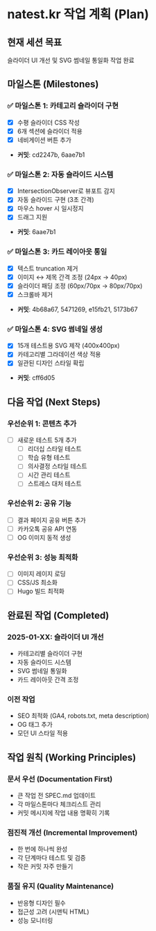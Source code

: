 # natest.kr 작업 계획 (Plan)

## 현재 세션 목표
슬라이더 UI 개선 및 SVG 썸네일 통일화 작업 완료

## 마일스톤 (Milestones)

### ✅ 마일스톤 1: 카테고리 슬라이더 구현
- [x] 수평 슬라이더 CSS 작성
- [x] 6개 섹션에 슬라이더 적용
- [x] 네비게이션 버튼 추가
- **커밋**: cd2247b, 6aae7b1

### ✅ 마일스톤 2: 자동 슬라이드 시스템
- [x] IntersectionObserver로 뷰포트 감지
- [x] 자동 슬라이드 구현 (3초 간격)
- [x] 마우스 hover 시 일시정지
- [x] 드래그 지원
- **커밋**: 6aae7b1

### ✅ 마일스톤 3: 카드 레이아웃 통일
- [x] 텍스트 truncation 제거
- [x] 이미지 ↔ 제목 간격 조정 (24px → 40px)
- [x] 슬라이더 패딩 조정 (60px/70px → 80px/70px)
- [x] 스크롤바 제거
- **커밋**: 4b68a67, 5471269, e15fb21, 5173b67

### ✅ 마일스톤 4: SVG 썸네일 생성
- [x] 15개 테스트용 SVG 제작 (400x400px)
- [x] 카테고리별 그라데이션 색상 적용
- [x] 일관된 디자인 스타일 확립
- **커밋**: cff6d05

## 다음 작업 (Next Steps)

### 우선순위 1: 콘텐츠 추가
- [ ] 새로운 테스트 5개 추가
  - [ ] 리더십 스타일 테스트
  - [ ] 학습 유형 테스트
  - [ ] 의사결정 스타일 테스트
  - [ ] 시간 관리 테스트
  - [ ] 스트레스 대처 테스트

### 우선순위 2: 공유 기능
- [ ] 결과 페이지 공유 버튼 추가
- [ ] 카카오톡 공유 API 연동
- [ ] OG 이미지 동적 생성

### 우선순위 3: 성능 최적화
- [ ] 이미지 레이지 로딩
- [ ] CSS/JS 최소화
- [ ] Hugo 빌드 최적화

## 완료된 작업 (Completed)

### 2025-01-XX: 슬라이더 UI 개선
- 카테고리별 슬라이더 구현
- 자동 슬라이드 시스템
- SVG 썸네일 통일화
- 카드 레이아웃 간격 조정

### 이전 작업
- SEO 최적화 (GA4, robots.txt, meta description)
- OG 태그 추가
- 모던 UI 스타일 적용

## 작업 원칙 (Working Principles)

### 문서 우선 (Documentation First)
- 큰 작업 전 SPEC.md 업데이트
- 각 마일스톤마다 체크리스트 관리
- 커밋 메시지에 작업 내용 명확히 기록

### 점진적 개선 (Incremental Improvement)
- 한 번에 하나씩 완성
- 각 단계마다 테스트 및 검증
- 작은 커밋 자주 만들기

### 품질 유지 (Quality Maintenance)
- 반응형 디자인 필수
- 접근성 고려 (시맨틱 HTML)
- 성능 모니터링
